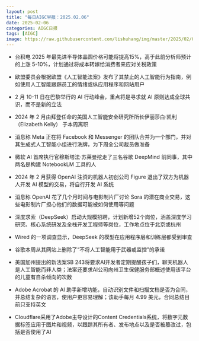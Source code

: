 ```yaml
---
layout: post
title: "每日AIGC早报：2025.02.06"
date: 2025-02-06
categories: AIGC日报
tags: [AIGC]
image: https://raw.githubusercontent.com/lishuhang/img/master/2025/02/0206-d.jpg
---
```


- 台积电 2025 年最先进半导体晶圆价格可能将提高15%，高于此前分析师预计的上涨 5-10%，计划通过将成本转嫁给消费者来应对关税政策

- 欧盟委员会根据欧盟《人工智能法案》发布了其禁止的人工智能行为指南，例如使用人工智能跟踪员工的情绪或纵应用程序和网站用户

- 2 月 10-11 日在巴黎举行的 AI 行动峰会，重点将是寻求就 AI 原则达成全球共识，而不是新的立法

- 2024 年 2 月由拜登任命的美国人工智能安全研究所所长伊丽莎白·凯利 （Elizabeth Kelly） 于本周离职

- 消息称 Meta 正在将 Facebook 和 Messenger 的团队合并为一个部门，并对其生成式人工智能小组进行洗牌，为下周全公司裁员做准备

- 微软 AI 首席执行官穆斯塔法·苏莱曼挖走了三名谷歌 DeepMind 前同事，其中两名是构建 NotebookLM 工具的人

- 2024 年 2 月获得 OpenAI 注资的机器人初创公司 Figure 退出了双方为机器人开发 AI 模型的交易，将自行开发 AI 系统

- 消息称 OpenAI 花了几个月时间与电影制片厂讨论 Sora 的潜在商业交易，这些电影制片厂担心他们的数据可能被如何使用等问题

- 深度求索（DeepSeek）启动大规模招聘，计划新增52个岗位，涵盖深度学习研究、核心系统研发及全栈开发工程师等岗位，工作地点位于北京或杭州

- Wired 的一项调查显示，DeepSeek 的模型在应用程序层和训练层都受到审查

- 谷歌本周从其网站上删除了“不将人工智能用于武器或监控”的承诺

- 美国加州提出的新法案SB 243将要求AI开发者定期提醒孩子们，聊天机器人是人工智能而非人类；法案还要求AI公司向州卫生保健服务部概述使用该平台的儿童有自杀倾向的次数

- Adobe Acrobat 的 AI 助手新增功能，自动识别文件和扫描文档是否为合同，并总结复杂的语言，使用户更容易理解；该助手每月 4.99 美元，合同总结目前只支持英文

- Cloudflare采用了Adobe主导设计的Content Credentials系统，将数字元数据标签应用于图片和视频，以跟踪其所有者、发布地点以及是否被篡改过，包括是否使用了AI